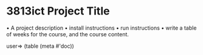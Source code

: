 # 3813ict Project Title


•	A project description 
•	install instructions 
•	run instructions
•	write a table of weeks for the course, and the course content.

user=> (table (meta #'doc))

